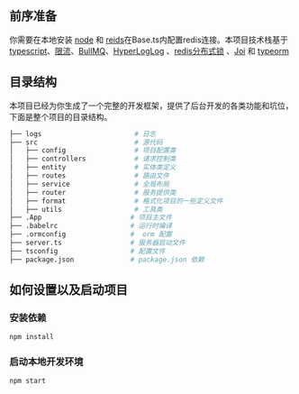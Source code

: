 
## 前序准备

你需要在本地安装 [node](http://nodejs.org/) 和 [reids](https://redis.io/)在Base.ts内配置redis连接。本项目技术栈基于 [typescript](https://www.typescriptlang.org/)、[限流](https://github.com/koajs/ratelimit)、[BullMQ](https://github.com/OptimalBits/bull#uis)、[HyperLogLog](https://juejin.im/post/6844904097666039816) 、[redis分布式锁](https://redis.io/) 、[Joi](https://hapi.dev/module/joi/) 和 [typeorm](https://github.com/typeorm/typeorm)

## 目录结构

本项目已经为你生成了一个完整的开发框架，提供了后台开发的各类功能和坑位，下面是整个项目的目录结构。

```bash
├── logs                       # 日志
├── src                        # 源代码
│   ├── config                 # 项目配置类
│   ├── controllers            # 请求控制类
│   ├── entity                 # 实体类定义
│   ├── routes                 # 路由文件
│   ├── service                # 全局布局
│   ├── router                 # 服务提供类
│   ├── format                 # 格式化项目的一些定义文件
│   ├── utils                  # 工具类
├── .App                      # 项目主文件
├── .babelrc                  # 运行时编译
├── .ormconfig                #  orm 配置
├── server.ts                 # 服务器启动文件
├── tsconfig                  # 配置文件
├── package.json              # package.json 依赖
```

## 如何设置以及启动项目

### 安装依赖

```bash
npm install
```

### 启动本地开发环境

```bash
npm start
```
                                                         
